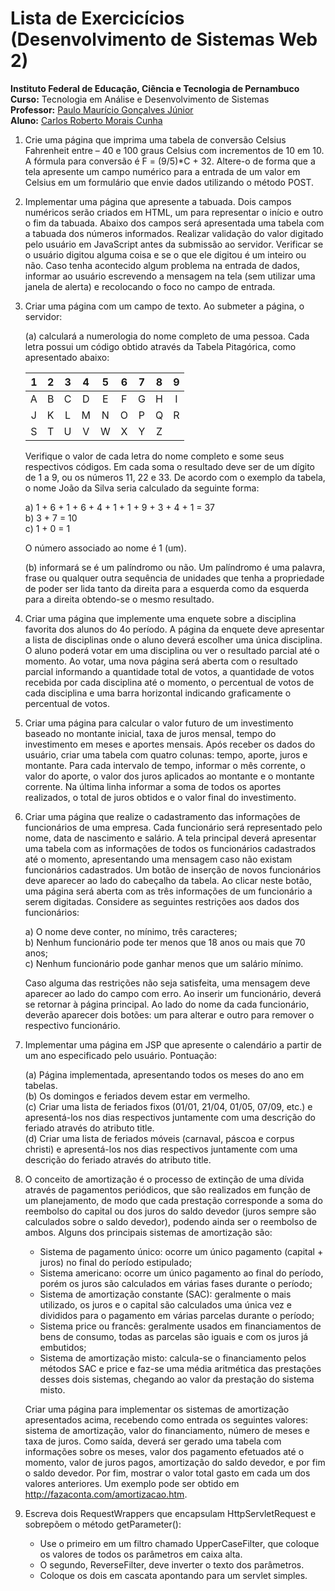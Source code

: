 # Lista de Exercicícios (Desenvolvimento de Sistemas Web 2)

**Instituto Federal de Educação, Ciência e Tecnologia de Pernambuco**  
**Curso:** Tecnologia em Análise e Desenvolvimento de Sistemas  
**Professor:** [Paulo Maurício Gonçalves Júnior](https://sites.google.com/site/paulomgj)  
**Aluno:** [Carlos Roberto Morais Cunha](https://www.linkedin.com/in/carlos-roberto-morais-cunha/)

1. Crie uma página que imprima uma tabela de conversão Celsius Fahrenheit entre – 40 e 100 graus Celsius com incrementos de 10 em 10. A fórmula para conversão é F = (9/5)*C + 32. Altere-o de forma que a tela apresente um campo numérico para a entrada de um valor em Celsius em um formulário que envie dados utilizando o método POST.

2. Implementar uma página que apresente a tabuada. Dois campos numéricos serão criados em HTML, um para representar o início e outro o fim da tabuada. Abaixo dos campos será apresentada uma tabela com a tabuada dos números informados. Realizar validação do valor digitado pelo usuário em JavaScript antes da submissão ao servidor. Verificar se o usuário digitou alguma coisa e se o que ele digitou é um inteiro ou não. Caso tenha acontecido algum problema na entrada de dados, informar ao usuário escrevendo a mensagem na tela (sem utilizar uma janela de alerta) e recolocando o foco no campo de entrada.

3. Criar uma página com um campo de texto. Ao submeter a página, o servidor:

    (a) calculará a numerologia do nome completo de uma pessoa. Cada letra possui um código obtido através da Tabela Pitagórica, como apresentado abaixo:

    | 1 | 2 | 3 | 4 | 5 | 6 | 7 | 8 | 9 |
    |:-:|:-:|:-:|:-:|:-:|:-:|:-:|:-:|:-:|
    | A | B | C | D | E | F | G | H | I |
    | J | K | L | M | N | O | P | Q | R |
    | S | T | U | V | W | X | Y | Z |

    Verifique o valor de cada letra do nome completo e some seus respectivos códigos. Em cada soma o resultado deve ser de um dígito de 1 a 9, ou os números 11, 22 e 33. De acordo com o exemplo da tabela, o nome João da Silva seria calculado da seguinte forma:

    a) 1 + 6 + 1 + 6 + 4 + 1 + 1 + 9 + 3 + 4 + 1 = 37  
    b) 3 + 7 = 10  
    c) 1 + 0 = 1

    O número associado ao nome é 1 (um).

    (b) informará se é um palíndromo ou não. Um palíndromo é uma palavra, frase ou qualquer outra sequência de unidades que tenha a propriedade de poder ser lida tanto da direita para a esquerda como da esquerda para a direita obtendo-se o mesmo resultado.

4. Criar uma página que implemente uma enquete sobre a disciplina favorita dos alunos do 4o período. A página da enquete deve apresentar a lista de disciplinas onde o aluno deverá escolher uma única disciplina. O aluno poderá votar em uma disciplina ou ver o resultado parcial até o momento. Ao votar, uma nova página será aberta com o resultado parcial informando a quantidade total de votos, a quantidade de votos recebida por cada disciplina até o momento, o percentual de votos de cada disciplina e uma barra horizontal indicando graficamente o percentual de votos.

5. Criar uma página para calcular o valor futuro de um investimento baseado no montante inicial, taxa de juros mensal, tempo do investimento em meses e aportes mensais. Após receber os dados do usuário, criar uma tabela com quatro colunas: tempo, aporte, juros e montante. Para cada intervalo de tempo, informar o mês corrente, o valor do aporte, o valor dos juros aplicados ao montante e o montante corrente. Na última linha informar a soma de todos os aportes realizados, o total de juros obtidos e o valor final do investimento.

6. Criar uma página que realize o cadastramento das informações de funcionários de uma empresa. Cada funcionário será representado pelo nome, data de nascimento e salário. A tela principal deverá apresentar uma tabela com as informações de todos os funcionários cadastrados até o momento, apresentando uma mensagem caso não existam funcionários cadastrados. Um botão de inserção de novos funcionários deve aparecer ao lado do cabeçalho da tabela. Ao clicar neste botão, uma página será aberta com as três informações de um funcionário a serem digitadas. Considere as seguintes restrições aos dados dos funcionários:

    a) O nome deve conter, no mínimo, três caracteres;  
    b) Nenhum funcionário pode ter menos que 18 anos ou mais que 70 anos;  
    c) Nenhum funcionário pode ganhar menos que um salário mínimo.

    Caso alguma das restrições não seja satisfeita, uma mensagem deve aparecer ao lado do campo com erro. Ao inserir um funcionário, deverá se retornar à página principal. Ao lado do nome da cada funcionário, deverão aparecer dois botões: um para alterar e outro para remover o respectivo funcionário.

7. Implementar uma página em JSP que apresente o calendário a partir de um ano especificado pelo usuário. Pontuação:

    (a) Página implementada, apresentando todos os meses do ano em tabelas.  
    (b) Os domingos e feriados devem estar em vermelho.  
    (c) Criar uma lista de feriados fixos (01/01, 21/04, 01/05, 07/09, etc.) e apresentá-los nos dias
    respectivos juntamente com uma descrição do feriado através do atributo title.  
    (d) Criar uma lista de feriados móveis (carnaval, páscoa e corpus christi) e apresentá-los nos dias
    respectivos juntamente com uma descrição do feriado através do atributo title.  

8. O conceito de amortização é o processo de extinção de uma dívida através de pagamentos periódicos, que são realizados em função de um planejamento, de modo que cada prestação corresponde a soma do reembolso do capital ou dos juros do saldo devedor (juros sempre são calculados sobre o saldo devedor), podendo ainda ser o reembolso de ambos. Alguns dos principais sistemas de amortização são:

    - Sistema de pagamento único: ocorre um único pagamento (capital + juros) no final do período estipulado;
    - Sistema americano: ocorre um único pagamento ao final do período, porém os juros são calculados em várias fases durante o período;
    - Sistema de amortização constante (SAC): geralmente o mais utilizado, os juros e o
    capital são calculados uma única vez e divididos para o pagamento em várias parcelas durante o período;
    - Sistema price ou francês: geralmente usados em financiamentos de bens de consumo, todas as parcelas são iguais e com os juros já embutidos;
    - Sistema de amortização misto: calcula-se o financiamento pelos métodos SAC e price e faz-se uma média aritmética das prestações desses dois sistemas, chegando ao valor da prestação do sistema misto.

    Criar uma página para implementar os sistemas de amortização apresentados acima, recebendo como entrada os seguintes valores: sistema de amortização, valor do financiamento, número de meses e taxa de juros. Como saída, deverá ser gerado uma tabela com informações sobre os meses, valor dos pagamento efetuados até o momento, valor de juros pagos, amortização do saldo devedor, e por fim o saldo devedor. Por fim, mostrar o valor total gasto em cada um dos valores anteriores. Um exemplo pode ser obtido em http://fazaconta.com/amortizacao.htm.

9. Escreva dois RequestWrappers que encapsulam HttpServletRequest e sobrepõem o método getParameter():

    - Use o primeiro em um filtro chamado UpperCaseFilter, que coloque os valores de todos os parâmetros em caixa alta.
    - O segundo, ReverseFilter, deve inverter o texto dos parâmetros.
    - Coloque os dois em cascata apontando para um servlet simples.
